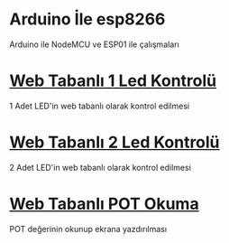 # Arduino İle esp8266

Arduino ile NodeMCU ve ESP01 ile çalışmaları

# [Web Tabanlı 1 Led Kontrolü](./nodemcu_WebBasedControl_1Led.ino)
1 Adet LED'in web tabanlı olarak kontrol edilmesi

# [Web Tabanlı 2 Led Kontrolü](./nodemcu_WebBasedControl_2Led.ino)
2 Adet LED'in web tabanlı olarak kontrol edilmesi

# [Web Tabanlı POT Okuma](./nodemcu_WebBasedControl_ReadPOT.ino)
POT değerinin okunup ekrana yazdırılması
